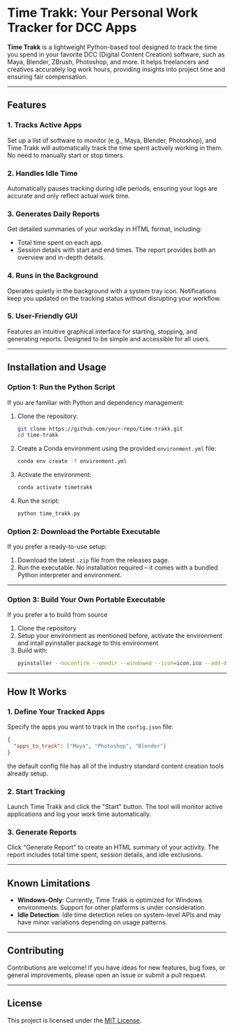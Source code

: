 
# Time Trakk: Your Personal Work Tracker for DCC Apps

**Time Trakk** is a lightweight Python-based tool designed to track the time you spend in your favorite DCC (Digital Content Creation) software, such as Maya, Blender, ZBrush, Photoshop, and more. It helps freelancers and creatives accurately log work hours, providing insights into project time and ensuring fair compensation.

---

## Features

### 1. Tracks Active Apps
Set up a list of software to monitor (e.g., Maya, Blender, Photoshop), and Time Trakk will automatically track the time spent actively working in them. No need to manually start or stop timers.

### 2. Handles Idle Time
Automatically pauses tracking during idle periods, ensuring your logs are accurate and only reflect actual work time.

### 3. Generates Daily Reports
Get detailed summaries of your workday in HTML format, including:
- Total time spent on each app.
- Session details with start and end times.
The report provides both an overview and in-depth details.

### 4. Runs in the Background
Operates quietly in the background with a system tray icon. Notifications keep you updated on the tracking status without disrupting your workflow.

### 5. User-Friendly GUI
Features an intuitive graphical interface for starting, stopping, and generating reports. Designed to be simple and accessible for all users.

---

## Installation and Usage

### **Option 1: Run the Python Script**
If you are familiar with Python and dependency management:
1. Clone the repository:
   ```bash
   git clone https://github.com/your-repo/time-trakk.git
   cd time-trakk
   ```
2. Create a Conda environment using the provided `environment.yml` file:
   ```bash
   conda env create -f environment.yml
   ```
3. Activate the environment:
   ```bash
   conda activate timetrakk
   ```
4. Run the script:
   ```bash
   python time_trakk.py
   ```

### **Option 2: Download the Portable Executable**
If you prefer a ready-to-use setup:
1. Download the latest `.zip` file from the releases page.
2. Run the executable. No installation required – it comes with a bundled Python interpreter and environment.

---

### **Option 3: Build Your Own Portable Executable**
If you prefer a to build from source
1. Clone the repository
2. Setup your environment as mentioned before, activate the environment and intall pyinstaller package to this environment
3. Build with:
   ```bash
   pyinstaller --noconfirm --onedir --windowed --icon=icon.ico --add-data "config.json;data" --add-data "time_data.json;data" --collect-all PyQt6 --hidden-import=win32gui --hidden-import=win32process TimeTrakk.py
   ```

---
## How It Works

### 1. Define Your Tracked Apps
Specify the apps you want to track in the `config.json` file:
```json
{
  "apps_to_track": ["Maya", "Photoshop", "Blender"]
}
```
the default config file has all of the industry standard content creation tools already setup.

### 2. Start Tracking
Launch Time Trakk and click the "Start" button. The tool will monitor active applications and log your work time automatically.

### 3. Generate Reports
Click "Generate Report" to create an HTML summary of your activity. The report includes total time spent, session details, and idle exclusions.

---

## Known Limitations

- **Windows-Only**: Currently, Time Trakk is optimized for Windows environments. Support for other platforms is under consideration.
- **Idle Detection**: Idle time detection relies on system-level APIs and may have minor variations depending on usage patterns.

---

## Contributing

Contributions are welcome! If you have ideas for new features, bug fixes, or general improvements, please open an issue or submit a pull request.

---

## License

This project is licensed under the [MIT License](LICENSE).

